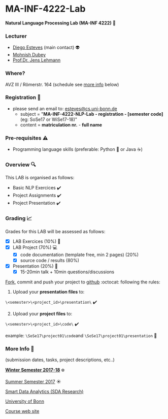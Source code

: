 # MA-INF-4222-Lab
**Natural Language Processing Lab (MA-INF 4222)** :speech_balloon:

### Lecturer 
- [Diego Esteves](http://sda.cs.uni-bonn.de/people/diego-esteves/) (main contact) :alien:
- [Mohnish Dubey](http://sda.cs.uni-bonn.de/people/mohnish-dubey/)
- [Prof.Dr. Jens Lehmann](http://sda.cs.uni-bonn.de/people/prof-dr-jens-lehmann/)

### Where?
AVZ III / Römerstr. 164	(schedule see [more info](https://github.com/SmartDataAnalytics/MA-INF-4222-NLP-Lab#more-info-calendar) below)

### Registration :email:
- please send an email to: esteves@cs.uni-bonn.de
    - subject = "**MA-INF-4222-NLP-Lab - registration - [semester code]** (eg: SoSe17 or WiSe17-18)"
    - content = **matriculation nr.** - **full name** 

### Pre-requisites :warning:
- Programming language skills (preferable: Python :snake: or Java :coffee:) 

### Overview :mag:
This LAB is organised as follows:

- Basic NLP Exercices :heavy_check_mark:
- Project Assignments :heavy_check_mark:
- Project Presentation :heavy_check_mark:

### Grading :chart_with_upwards_trend:
Grades for this LAB will be assessed as follows:
- [x] LAB Exercices (10%) :memo:
- [x] LAB Project (70%) :computer:
  - [x] code documentation (template free, min 2 pages) (20%)
  - [x] source code / results (80%)
- [x] Presentation (20%) :microphone:
  - [x] 15-20min talk + 10min questions/discussions

[Fork](https://guides.github.com/activities/forking/), commit and push your project to [github](https://github.com/SmartDataAnalytics/MA-INF-4222-Lab) :octocat: following the rules:

1) Upload your **presentation files** to: 

```\<semester>\<project_id>\presentation\``` :heavy_check_mark:

2) Upload your **project files** to: 

```\<semester>\<project_id>\code\``` :heavy_check_mark:

example: ```\SoSe17\project01\code```and ```\SoSe17\project01\presentation``` :floppy_disk:

### More Info :calendar:
(submission dates, tasks, project descriptions, etc..)

[**Winter Semester 2017-18**](https://github.com/SmartDataAnalytics/MA-INF-4222-NLP-Lab/tree/master/2017-18_WiSe) :snowflake:

[Summer Semester 2017](https://github.com/SmartDataAnalytics/MA-INF-4222-NLP-Lab/tree/master/2017_SoSe) :sunny:

[Smart Data Analytics (SDA Research)](http://sda.cs.uni-bonn.de/)

[University of Bonn](https://www.uni-bonn.de/the-university)

[Course web site](http://sda.cs.uni-bonn.de/teaching/nlp/)
